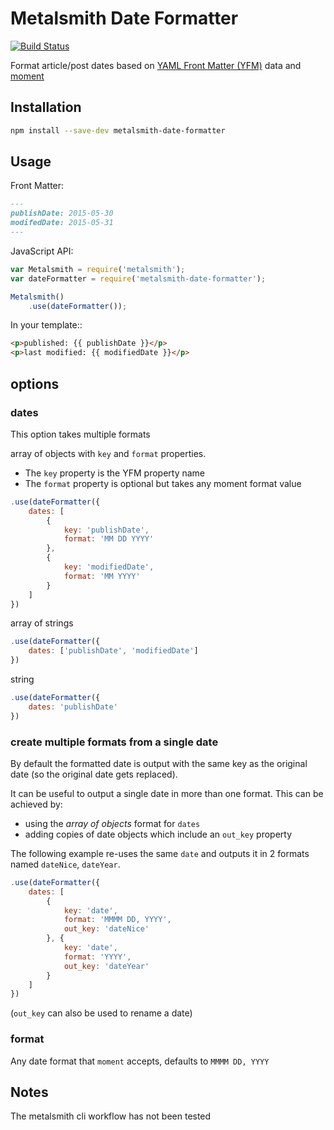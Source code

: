 # Metalsmith Date Formatter

[![Build Status](https://travis-ci.org/hellatan/metalsmith-date-formatter.svg?branch=master)](https://travis-ci.org/hellatan/metalsmith-date-formatter)

Format article/post dates based on [YAML Front Matter (YFM)](http://jekyllrb.com/docs/frontmatter/) data and [moment](http://momentjs.com/)

 ## Installation
 
 ```bash
 npm install --save-dev metalsmith-date-formatter
 ```

## Usage

Front Matter:
```markdown
---
publishDate: 2015-05-30
modifedDate: 2015-05-31
---
```

JavaScript API:

```js
var Metalsmith = require('metalsmith');
var dateFormatter = require('metalsmith-date-formatter');

Metalsmith()
    .use(dateFormatter());
```

In your template::
```html
<p>published: {{ publishDate }}</p>
<p>last modified: {{ modifiedDate }}</p>
```

## options

### dates

This option takes multiple formats

array of objects with `key` and `format` properties. 

- The `key` property is the YFM property name
- The `format` property is optional but takes any moment format value

```js
.use(dateFormatter({
    dates: [
        {
            key: 'publishDate',
            format: 'MM DD YYYY'
        },
        {
            key: 'modifiedDate',
            format: 'MM YYYY'
        }
    ]
})
```

array of strings

```js
.use(dateFormatter({
    dates: ['publishDate', 'modifiedDate']
})
```

string

```js
.use(dateFormatter({
    dates: 'publishDate'
})
```

### create multiple formats from a single date

By default the formatted date is output with the same key as the original date (so the original date gets replaced).

It can be useful to output a single date in more than one format. This can be achieved by:
- using the *array of objects* format for `dates`
- adding copies of date objects which include an `out_key` property

The following example re-uses the same `date` and outputs it in 2 formats named `dateNice`, `dateYear`.
```js
.use(dateFormatter({
    dates: [
        {
            key: 'date',
            format: 'MMMM DD, YYYY',
            out_key: 'dateNice'
        }, {
            key: 'date',
            format: 'YYYY',
            out_key: 'dateYear'
        }
    ]
})
```
(`out_key` can also be used to rename a date)

### format

Any date format that `moment` accepts, defaults to `MMMM DD, YYYY`

## Notes
 
The metalsmith cli workflow has not been tested

